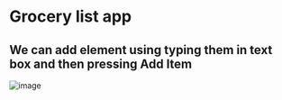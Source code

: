 # Grocery list app
## We can add element using typing them in text box and then pressing Add Item
![image](https://user-images.githubusercontent.com/48223277/218800899-d4be055f-2f61-4c4f-a67e-250aaed92329.png)

